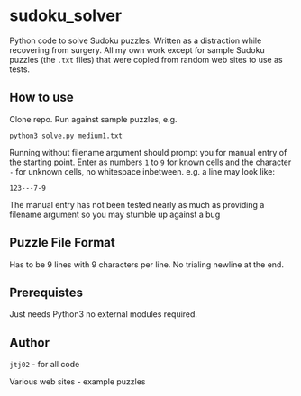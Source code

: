 # sudoku_solver
Python code to solve Sudoku puzzles. Written as a distraction while recovering from surgery. All my own work except for sample Sudoku puzzles (the `.txt` files) that were copied from random web sites to use as tests.


## How to use

Clone repo. Run against sample puzzles, e.g.

`python3 solve.py medium1.txt`

Running without filename argument should prompt you for manual entry of the starting point. Enter as numbers `1` to `9` for known cells and the character `-` for unknown cells, no whitespace inbetween. e.g. a line may look like:

`123---7-9`

The manual entry has not been tested nearly as much as providing a filename argument so you may stumble up against a bug

## Puzzle File Format

Has to be 9 lines with 9 characters per line. No trialing newline at the end.

## Prerequistes

Just needs Python3 no external modules required.

## Author

`jtj02` - for all code

Various web sites - example puzzles
